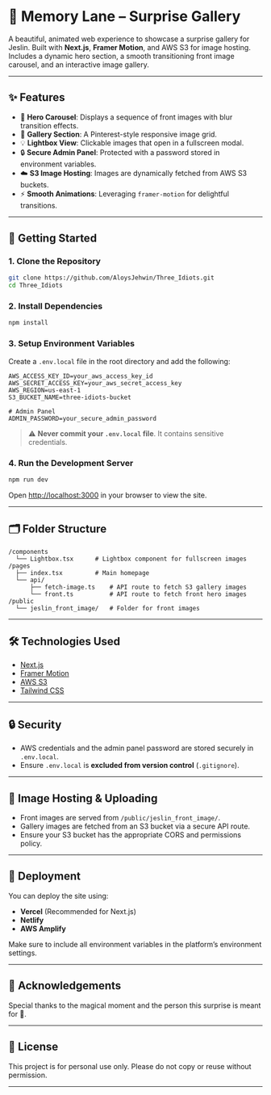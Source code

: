 # 🎉 Memory Lane – Surprise Gallery

A beautiful, animated web experience to showcase a surprise gallery for Jeslin. Built with **Next.js**, **Framer Motion**, and AWS S3 for image hosting. Includes a dynamic hero section, a smooth transitioning front image carousel, and an interactive image gallery.

---

## ✨ Features

- 🌠 **Hero Carousel**: Displays a sequence of front images with blur transition effects.
- 📸 **Gallery Section**: A Pinterest-style responsive image grid.
- 💡 **Lightbox View**: Clickable images that open in a fullscreen modal.
- 🔒 **Secure Admin Panel**: Protected with a password stored in environment variables.
- ☁️ **S3 Image Hosting**: Images are dynamically fetched from AWS S3 buckets.
- ⚡ **Smooth Animations**: Leveraging `framer-motion` for delightful transitions.

---

## 🚀 Getting Started

### 1. Clone the Repository

```bash
git clone https://github.com/AloysJehwin/Three_Idiots.git
cd Three_Idiots
```

### 2. Install Dependencies

```bash
npm install
```

### 3. Setup Environment Variables

Create a `.env.local` file in the root directory and add the following:

```env
AWS_ACCESS_KEY_ID=your_aws_access_key_id
AWS_SECRET_ACCESS_KEY=your_aws_secret_access_key
AWS_REGION=us-east-1
S3_BUCKET_NAME=three-idiots-bucket

# Admin Panel
ADMIN_PASSWORD=your_secure_admin_password
```

> ⚠️ **Never commit your `.env.local` file**. It contains sensitive credentials.

### 4. Run the Development Server

```bash
npm run dev
```

Open [http://localhost:3000](http://localhost:3000) in your browser to view the site.

---

## 🗂 Folder Structure

```
/components
  └── Lightbox.tsx      # Lightbox component for fullscreen images
/pages
  ├── index.tsx         # Main homepage
  └── api/
      ├── fetch-image.ts    # API route to fetch S3 gallery images
      └── front.ts          # API route to fetch front hero images
/public
  └── jeslin_front_image/   # Folder for front images
```

---

## 🛠 Technologies Used

- [Next.js](https://nextjs.org/)
- [Framer Motion](https://www.framer.com/motion/)
- [AWS S3](https://aws.amazon.com/s3/)
- [Tailwind CSS](https://tailwindcss.com/)

---

## 🔒 Security

- AWS credentials and the admin panel password are stored securely in `.env.local`.
- Ensure `.env.local` is **excluded from version control** (`.gitignore`).

---

## 📸 Image Hosting & Uploading

- Front images are served from `/public/jeslin_front_image/`.
- Gallery images are fetched from an S3 bucket via a secure API route.
- Ensure your S3 bucket has the appropriate CORS and permissions policy.

---

## 🧪 Deployment

You can deploy the site using:

- **Vercel** (Recommended for Next.js)
- **Netlify**
- **AWS Amplify**

Make sure to include all environment variables in the platform’s environment settings.

---

## 🙌 Acknowledgements

Special thanks to the magical moment and the person this surprise is meant for 💖.

---

## 📄 License

This project is for personal use only. Please do not copy or reuse without permission.

---

